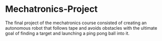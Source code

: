 # Mechatronics-Project
The final project of the mechatronics course consisted of creating an autonomous robot that follows tape and avoids obstacles with the ultimate goal of finding a target and launching a ping pong ball into it.
